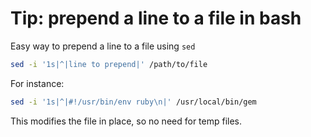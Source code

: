 # Tip: prepend a line to a file in bash

Easy way to prepend a line to a file using `sed`

``` bash
sed -i '1s|^|line to prepend|' /path/to/file
```

For instance:

``` bash
sed -i '1s|^|#!/usr/bin/env ruby\n|' /usr/local/bin/gem
```

This modifies the file in place, so no need for temp files.
